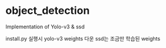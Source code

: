 # object_detection
Implementation of Yolo-v3 &amp; ssd



install.py 실행시 yolo-v3 weights 다운
ssd는 조금만 학습된 weights 
